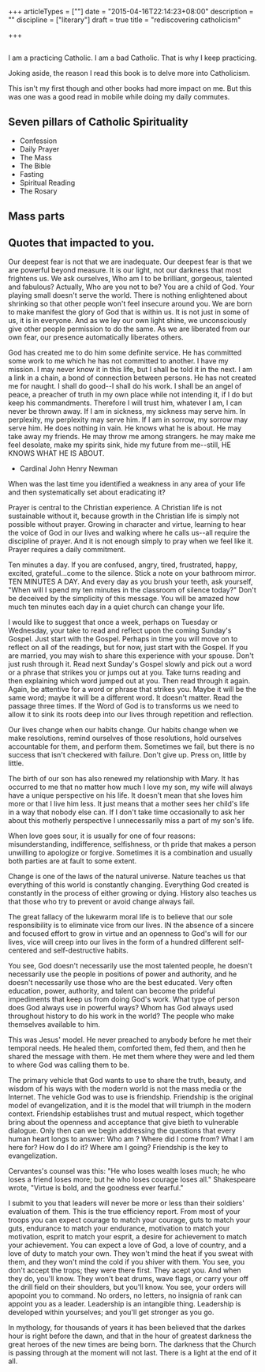 +++
articleTypes = [""]
date = "2015-04-16T22:14:23+08:00"
description = ""
discipline = ["literary"]
draft = true
title = "rediscovering catholicism"

+++

## 

I am a practicing Catholic. I am a bad Catholic. That is why I keep practicing.

Joking aside, the reason I read this book is to delve more into Catholicism.

This isn't my first though and other books had more impact on me. But this was one was a good read in mobile while doing my daily commutes.

## Seven pillars of Catholic Spirituality

- Confession
- Daily Prayer
- The Mass
- The Bible
- Fasting
- Spiritual Reading
- The Rosary

## Mass parts

## Quotes that impacted to you.

Our deepest fear is not that we are inadequate. Our deepest fear is that we are powerful beyond measure. It is our light, not our darkness that most frightens us. We ask ourselves, Who am I to be brilliant, gorgeous, talented and fabulous? Actually, Who are you not to be? You are a child of God. Your playing small doesn't serve the world. There is nothing enlightened about shrinking so that other people won't feel insecure around you. We are born to make manifest the glory of God that is within us. It is not just in some of us, it is in everyone. And as we ley our own light shine, we unconsciously give other people permission to do the same. As we are liberated from our own fear, our presence automatically liberates others.

God has created me to do him some definite service. He has committed some work to me which he has not committed to another. I have my mission. I may never know it in this life, but I shall be told it in the next. I am a link in a chain, a bond of connection between persons. He has not created me for naught. I shall do good--I shall do his work. I shall be an angel of peace, a preacher of truth in my own place while not intending it, if I do but keep his commandments. Therefore I will trust him, whatever I am, I can never be thrown away. If I am in sickness, my sickness may serve him. In perplexity, my perplexity may serve him. If I am in sorrow, my sorrow may serve him. He does nothing in vain. He knows what he is about. He may take away my friends. He may throw me among strangers. he may make me feel desolate, make my spirits sink, hide my future from me--still, HE KNOWS WHAT HE IS ABOUT.
- Cardinal John Henry Newman

When was the last time you identified a weakness in any area of your life and then systematically set about eradicating it?

Prayer is central to the Christian experience. A Christian life is not sustainable without it, because growth in the Christian life is simply not possible without prayer. Growing in character and virtue, learning to hear the voice of God in our lives and walking where he calls us--all require the discipline of prayer. And it is not enough simply to pray when we feel like it. Prayer requires a daily commitment.

Ten minutes a day. If you are confused, angry, tired, frustrated, happy, excited, grateful...come to the silence. Stick a note on your bathroom mirror. TEN MINUTES A DAY. And every day as you brush your teeth, ask yourself, "When will I spend my ten minutes in the classroom of silence today?" Don't be deceived by the simplicity of this message. You will be amazed how much ten minutes each day in a quiet church can change your life.

I would like to suggest that once a week, perhaps on Tuesday or Wednesday, your take to read and reflect upon the coming Sunday's Gospel. Just start with the Gospel. Perhaps in time you will move on to reflect on all of the readings, but for now, just start with the Gospel. If you are married, you may wish to share this experience with your spouse. Don't just rush through it. Read next Sunday's Gospel slowly and pick out a word or a phrase that strikes you or jumps out at you. Take turns reading and then explaining which word jumped out at you. Then read through it again. Again, be attentive for a word or phrase that strikes you. Maybe it will be the same word; maybe it will be a different word. It doesn't matter. Read the passage three times. If the Word of God is to transforms us we need to allow it to sink its roots deep into our lives through repetition and reflection.

Our lives change when our habits change. Our habits change when we make resolutions, remind ourselves of those resolutions, hold ourselves accountable for them, and perform them. Sometimes we fail, but there is no success that isn't checkered with failure. Don't give up. Press on, little by little.

The birth of our son has also renewed my relationship with Mary. It has occurred to me that no matter how much I love my son, my wife will always have a unique perspective on his life. It doesn't mean that she loves him more or that I live him less. It just means that a mother sees her child's life in a way that nobody else can. If I don't take time occasionally to ask her about this motherly perspective I unnecessarily miss a part of my son's life.

When love goes sour, it is usually for one of four reasons: misunderstanding, indifference, selfishness, or th pride that makes a person unwilling to apologize or forgive. Sometimes it is a combination and usually both parties are at fault to some extent.

Change is one of the laws of the natural universe. Nature teaches us that everything of this world is constantly changing. Everything God created is constantly in the process of either growing or dying. History also teaches us that those who try to prevent or avoid change always fail.

The great fallacy of the lukewarm moral life is to believe that our sole responsibility is to eliminate vice from our lives. IN the absence of a sincere and focused effort to grow in virtue and an openness to God's will for our lives, vice will creep into our lives in the form of a hundred different self-centered and self-destructive habits.

You see, God doesn't necessarily use the most talented people, he doesn't necessarily use the people in positions of power and authority, and he doesn't necessarily use those who are the best educated. Very often education, power, authority, and talent can become the prideful impediments that keep us from doing God's work. What type of person does God always use in powerful ways? Whom has God always used throughout history to do his work in the world? The people who make themselves available to him.

This was Jesus' model. He never preached to anybody before he met their temporal needs. He healed them, comforted them, fed them, and then he shared the message with them. He met them where they were and led them to where God was calling them to be.

The primary vehicle that God wants to use to share the truth, beauty, and wisdom of his ways with the modern world is not the mass media or the Internet. The vehicle God was to use is friendship.
Friendship is the original model of evangelization, and it is the model that will triumph in the modern context. Friendship establishes trust and mutual respect, which together bring about the openness and acceptance that give bieth to vulnerable dialogue. Only then can we begin addressing the questions that every human heart longs to answer: Who am ? Where did I come from? What I am here for? How do I do it? Where am I going? Friendship is the key to evangelization.

Cervantes's counsel was this: "He who loses wealth loses much; he who loses a friend loses more; but he who loses courage loses all." Shakespeare wrote, "Virtue is bold, and the goodness ever fearful."

I submit to you that leaders will never be more or less than their soldiers' evaluation of them. This is the true efficiency report. From most of your troops you can expect courage to match your courage, guts to match your guts, endurance to match your endurance, motivation to match your motivation, esprit to match your esprit, a desire for achievement to match your achievement. You can expect a love of God, a love of country, and a love of duty to match your own. They won't mind the heat if you sweat with them, and they won't mind the cold if you shiver with them.
You see, you don't accept the trops; they were there first. They acept you. And when they do, you'll know. They won't beat drums, wave flags, or carry your off the drill field on their shoulders, but you'll know. You see, your orders will apopoint you to command. No orders, no letters, no insignia of rank can appoint you as a leader. Leadership is  an intangible thing. Leadership is developed within yourselves; and you'll get stronger as you go.

In mythology, for thousands of years it has been believed that the darkes hour is right before the dawn, and that in the hour of greatest darkness the great heroes of the new times are being born. The darkness that the Church is passing through at the moment will not last. There is a light at the end of it all.
